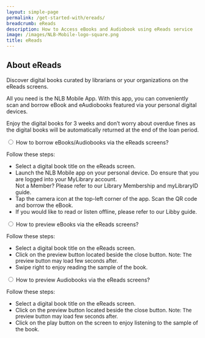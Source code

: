 ```yaml
---
layout: simple-page
permalink: /get-started-with/ereads/
breadcrumb: eReads
description: How to Access eBooks and Audiobook using eReads service
image: /images/NLB-Mobile-logo-square.png
title: eReads
---
```

<h2>About eReads</h2>

<p>Discover digital books curated by librarians or your organizations on the eReads screens.</p>    

<p>All you need is the NLB Mobile App. With this app, you can conveniently scan and borrow eBook and eAudiobooks featured via your personal digital devices.</p>

<p>Enjoy the digital books for 3 weeks and don’t worry about overdue fines as the digital books will be automatically returned at the end of the loan period.</p>

<div>
<div>
		<input type="radio" name="acc" id="acc1">
        <label for="acc1">How to borrow eBooks/Audiobooks via the eReads screens?</label>
<div class="acc-body">
        <p>Follow these steps:</p>
<ul>   
	<li> Select a digital book title on the eReads screen.</li>
	<li> Launch the NLB Mobile app on your personal device. Do ensure that you
are logged into your MyLibrary account. <br/> Not a Member? Please refer to our Library Membership and myLibraryID
guide.</li>
<li> Tap the camera icon at the top-left corner of the app. Scan the QR code
and borrow the eBook.</li>
<li> If you would like to read or listen offline, please refer to our Libby guide.</li>
    <ul> </div></div>



<div>
		<input type="radio" name="acc" id="acc3">
        <label for="acc3">How to preview eBooks via the eReads screens?</label>
<div class="acc-body">
	<p>Follow these steps:</p>
<ul>   
	<li> Select a digital book title on the eReads screen.</li>
	<li> Click on the preview button located beside the close button.<span style="font-size:13px"> Note: The preview
button may load few seconds after.</span></li>
	<li> Swipe right to enjoy reading the sample of the book.</li>
	<ul>
        </div> </div>



<div>
		<input type="radio" name="acc" id="acc5">
        <label for="acc5">How to preview Audiobooks via the eReads screens?</label>
<div class="acc-body">
      	<p>Follow these steps:</p>
<ul>   
	<li> Select a digital book title on the eReads screen.</li>
	<li> Click on the preview button located beside the close button.<span style="font-size:13px"> Note: The preview
button may load few seconds after.</span></li>
	<li> Click on the play button on the screen to enjoy listening to the sample of
the book.</li>
	<ul>  
        </div> </div>



</div><!--close FAQ-section-->